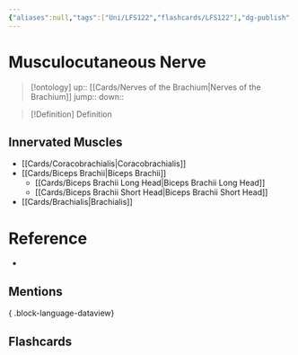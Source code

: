 ```yaml
---
{"aliases":null,"tags":["Uni/LFS122","flashcards/LFS122"],"dg-publish":true,"permalink":"/cards/musculocutaneous-nerve/","dgPassFrontmatter":true}
---
```


# Musculocutaneous Nerve

> [!ontology]
> up:: [[Cards/Nerves of the Brachium\|Nerves of the Brachium]]
> jump:: 
> down:: 

> [!Definition] Definition

## Innervated Muscles

- [[Cards/Coracobrachialis\|Coracobrachialis]]
- [[Cards/Biceps Brachii\|Biceps Brachii]]
	- [[Cards/Biceps Brachii Long Head\|Biceps Brachii Long Head]]
	- [[Cards/Biceps Brachii Short Head\|Biceps Brachii Short Head]]
- [[Cards/Brachialis\|Brachialis]]

# Reference

- 

## Mentions


{ .block-language-dataview}

## Flashcards